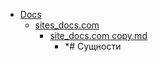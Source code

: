 - <a href = "E:\Node_projects\Node_Way\NBase\_Md\_Index\__Far\_AsciiDoc\_I_level\Part_I\content\Docs\cat.Docs\dir.Docs.md">Docs</a>
    - <a href = "E:\Node_projects\Node_Way\NBase\_Md\_Index\__Far\_AsciiDoc\_I_level\Part_I\content\Docs\sites_docs.com\cat.sites_docs.com\dir.sites_docs.com.md">sites_docs.com</a>
        - <a href = "E:\Node_projects\Node_Way\NBase\_Md\_Index\__Far\_AsciiDoc\_I_level\Part_I\content\Docs\sites_docs.com\site_docs.com copy.md">site_docs.com copy.md</a>
            - *# Сущности
    
